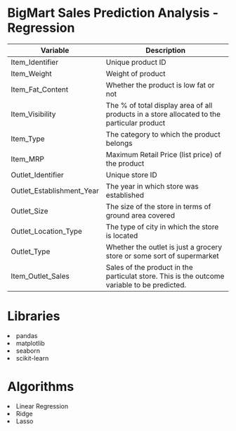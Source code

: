 # BigMart Sales Prediction Analysis - Regression


Variable  | Description
----------|--------------
Item_Identifier           | Unique product ID
Item_Weight               | Weight of product
Item_Fat_Content          | Whether the product is low fat or not
Item_Visibility           | The % of total display area of all products in a    store allocated to the particular product
Item_Type                 | The category to which the product belongs
Item_MRP                  | Maximum Retail Price (list price) of the product
Outlet_Identifier         | Unique store ID
Outlet_Establishment_Year | The year in which store was established
Outlet_Size               | The size of the store in terms of ground area covered
Outlet_Location_Type      | The type of city in which the store is located
Outlet_Type               | Whether the outlet is just a grocery store or some sort of supermarket
Item_Outlet_Sales         | Sales of the product in the particulat store. This is the outcome variable to be predicted.


# Libraries

<li>pandas
<li>matplotlib
<li>seaborn
<li>scikit-learn

# Algorithms

<li>Linear Regression
<li>Ridge
<li>Lasso
